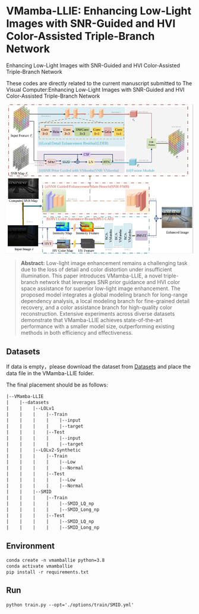 # VMamba-LLIE: Enhancing Low-Light Images with SNR-Guided and HVI Color-Assisted Triple-Branch Network

Enhancing Low-Light Images with SNR-Guided and HVI Color-Assisted Triple-Branch Network

These codes are directly related to the current manuscript submitted to The Visual Computer:Enhancing Low-Light Images with SNR-Guided and HVI Color-Assisted Triple-Branch Network

<p align="center">
  <img width="800" src="img/framework.png">
</p>

> **Abstract:** Low-light image enhancement remains a challenging task due to the loss of detail and color distortion under insufficient illumination. This paper introduces VMamba-LLIE, a novel triple-branch network that leverages SNR prior guidance and HVI color space assistance for superior low-light image enhancement. The proposed model integrates a global modeling branch for long-range dependency analysis, a local modeling branch for fine-grained detail recovery, and a color assistance branch for high-quality color reconstruction. Extensive experiments across diverse datasets demonstrate that VMamba-LLIE achieves state-of-the-art performance with a smaller model size, outperforming existing methods in both efficiency and effectiveness.
>


## Datasets
If data is empty，please download the dataset from [Datasets](https://github.com/dvlab-research/SNR-Aware-Low-Light-Enhance) and place the data file in the VMamba-LLIE folder.

The final placement should be as follows:
```shell
|--VMamba-LLIE  	
|  	 |--datasets   
|    |    |--LOLv1
|    |    |    |--Train
|    |    |    |    |--input
|    |    |    |    |--target
|    |    |    |--Test
|    |    |    |    |--input
|    |    |    |    |--target
|    |    |--LOLv2-Synthetic
|    |    |    |--Train
|    |    |    |    |--Low
|    |    |    |    |--Normal
|    |    |    |--Test
|    |    |    |    |--Low
|    |    |    |    |--Normal
|    |    |--SMID
|    |    |    |--Train
|    |    |    |    |--SMID_LQ_np
|    |    |    |    |--SMID_Long_np
|    |    |    |--Test
|    |    |    |    |--SMID_LQ_np
|    |    |    |    |--SMID_Long_np
```



## Environment

```shell
conda create -n vmamballie python=3.8
conda activate vmamballie
pip install -r requirements.txt
```

## Run

```shell
python train.py --opt='./options/train/SMID.yml'
```

